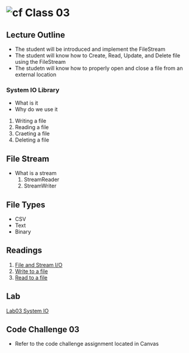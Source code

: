# ![cf](http://i.imgur.com/7v5ASc8.png) Class 03

## Lecture Outline
* The student will be introduced and implement the FileStream
* The student will know how to Create, Read, Update, and Delete file using the FileStream
* The studetn will know how to properly open and close a file from an external location

### System IO Library
 - What is it
 - Why do we use it

 1. Writing a file
 2. Reading a file
 3. Craeting a file
 4. Deleting a file


## File Stream
 - What is a stream
	1. StreamReader
	2. StreamWriter

## File Types
- CSV
- Text
- Binary

## Readings
1. [File and Stream I/O](https://docs.microsoft.com/en-us/dotnet/standard/io/index)
1. [Write to a file](https://docs.microsoft.com/en-us/dotnet/standard/io/how-to-write-text-to-a-file)
1. [Read to a file](https://docs.microsoft.com/en-us/dotnet/standard/io/how-to-read-and-write-to-a-newly-created-data-file)

## Lab
[Lab03 System IO]()


## Code Challenge 03
- Refer to the code challenge assignment located in Canvas